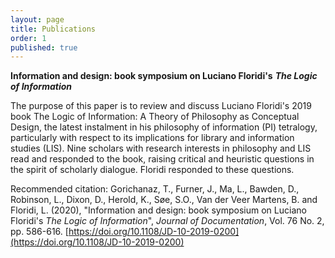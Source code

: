```yaml
---
layout: page
title: Publications
order: 1
published: true
---
```

**Information and design: book symposium on Luciano Floridi's** **_The Logic of Information_**

The purpose of this paper is to review and discuss Luciano Floridi&#39;s 2019 book The Logic of Information: A Theory of Philosophy as Conceptual Design, the latest instalment in his philosophy of information (PI) tetralogy, particularly with respect to its implications for library and information studies (LIS). Nine scholars with research interests in philosophy and LIS read and responded to the book, raising critical and heuristic questions in the spirit of scholarly dialogue. Floridi responded to these questions.

Recommended citation: Gorichanaz, T., Furner, J., Ma, L., Bawden, D., Robinson, L., Dixon, D., Herold, K., Søe, S.O., Van der Veer Martens, B. and Floridi, L. (2020), &quot;Information and design: book symposium on Luciano Floridi's _The Logic of Information_&quot;, _Journal of Documentation_, Vol. 76 No. 2, pp. 586-616. [https://doi.org/10.1108/JD-10-2019-0200](https://doi.org/10.1108/JD-10-2019-0200)


